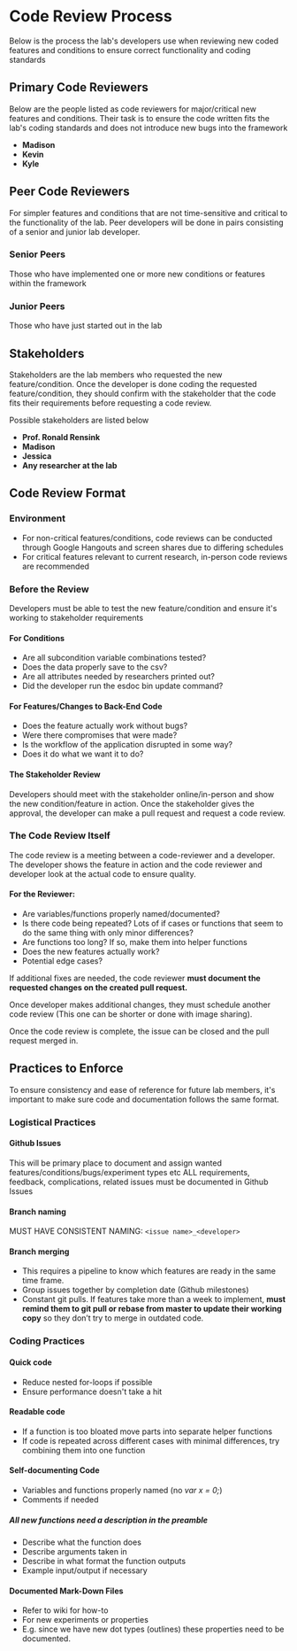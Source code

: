 # Code Review Process

Below is the process the lab's developers use when reviewing new coded features and conditions to ensure correct functionality and coding standards

## Primary Code Reviewers

Below are the people listed as code reviewers for major/critical new features and conditions. Their task is to ensure the code written fits the lab's coding standards and does not introduce new bugs into the framework

- **Madison**
- **Kevin**
- **Kyle**

## Peer Code Reviewers

For simpler features and conditions that are not time-sensitive and critical to the functionality of the lab. Peer developers will be done in pairs consisting of a senior and junior lab developer.

### Senior Peers

Those who have implemented one or more new conditions or features within the framework

### Junior Peers

Those who have just started out in the lab

## Stakeholders

Stakeholders are the lab members who requested the new feature/condition. Once the developer is done coding the requested feature/condition, they should confirm with the stakeholder that the code fits their requirements before requesting a code review.

Possible stakeholders are listed below
- **Prof. Ronald Rensink**
- **Madison**
- **Jessica**
- **Any researcher at the lab**

## Code Review Format

### Environment
- For non-critical features/conditions, code reviews can be conducted through Google Hangouts and screen shares due to differing schedules 
- For critical features relevant to current research, in-person code reviews are recommended

### Before the Review

Developers must be able to test the new feature/condition and ensure it's working to stakeholder requirements

#### For Conditions
- Are all subcondition variable combinations tested?
- Does the data properly save to the csv?
- Are all attributes needed by researchers printed out?
- Did the developer run the esdoc bin update command?

#### For Features/Changes to Back-End Code

- Does the feature actually work without bugs?
- Were there compromises that were made?
- Is the workflow of the application disrupted in some way?
- Does it do what we want it to do?

#### The Stakeholder Review

Developers should meet with the stakeholder online/in-person and show the new condition/feature in action.
Once the stakeholder gives the approval, the developer can make a pull request and request a code review.

### The Code Review Itself

The code review is a meeting between a code-reviewer and a developer. The developer shows the feature in action and the code reviewer and developer look at the actual code to ensure quality.

#### For the Reviewer:
- Are variables/functions properly named/documented?
- Is there code being repeated? Lots of if cases or functions that seem to do the same thing with only minor differences?
- Are functions too long? If so, make them into helper functions
- Does the new features actually work?
- Potential edge cases?

If additional fixes are needed, the code reviewer **must document the requested changes on the created pull request.**

Once developer makes additional changes, they must schedule another code review (This one can be shorter or done with image sharing).

Once the code review is complete, the issue can be closed and the pull request merged in.

## Practices to Enforce

To ensure consistency and ease of reference for future lab members, it's important to make sure code and documentation follows the same format.

### Logistical Practices

#### Github Issues
This will be primary place to document and assign wanted features/conditions/bugs/experiment types etc
ALL requirements, feedback, complications, related issues must be documented in Github Issues

#### Branch naming
MUST HAVE CONSISTENT NAMING: `<issue name>_<developer>`

#### Branch merging
- This requires a pipeline to know which features are ready in the same time frame.
- Group issues together by completion date (Github milestones)
- Constant git pulls. If features take more than a week to implement, **must remind them to git pull or rebase from master to update their working copy** so they don’t try to merge in outdated code.


### Coding Practices

#### Quick code
- Reduce nested for-loops if possible
- Ensure performance doesn't take a hit

#### Readable code
- If a function is too bloated move parts into separate helper functions
- If code is repeated across different cases with minimal differences, try combining them into one function

#### Self-documenting Code
- Variables and functions properly named (no *var x = 0;*)
- Comments if needed
##### All new functions need a description in the preamble
- Describe what the function does
- Describe arguments taken in
- Describe in what format the function outputs
- Example input/output if necessary

#### Documented Mark-Down Files
- Refer to wiki for how-to
- For new experiments or properties
- E.g. since we have new dot types (outlines) these properties need to be documented.







